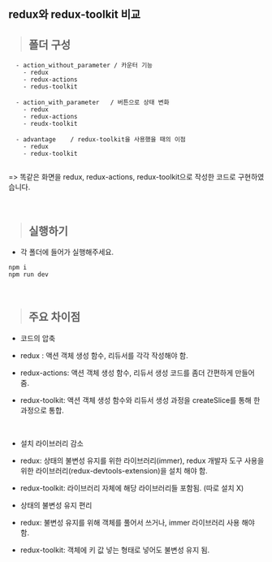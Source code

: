 ## redux와 redux-toolkit 비교

> ## 폴더 구성
```
  - action_without_parameter / 카운터 기능
    - redux
    - redux-actions
    - redus-toolkit 
    
  - action_with_parameter   / 버튼으로 상태 변화
    - redux
    - redux-actions
    - reudx-toolkit
   
  - advantage    / redux-toolkit을 사용했을 때의 이점
    - redux
    - redux-toolkit
    
 ```
 => 똑같은 화면을 redux, redux-actions, redux-toolkit으로 작성한 코드로 구현하였습니다.
 
   
 <br />
 
 > ## 실행하기
 
 - 각 폴더에 들어가 실행해주세요.
 
 ```
 npm i
 npm run dev
 ```
 
 <br />
 
 > ## 주요 차이점
 
 - 코드의 압축
 
  - redux : 액션 객체 생성 함수, 리듀서를 각각 작성해야 함.
  - redux-actions: 액션 객체 생성 함수, 리듀서 생성 코드를 좀더 간편하게 만들어 줌.
  - redux-toolkit: 액션 객체 생성 함수와 리듀서 생성 과정을 createSlice를 통해 한 과정으로 통합.
  
  <br />
  
  - 설치 라이브러리 감소
  
  - redux: 상태의 불변성 유지를 위한 라이브러리(immer), redux 개발자 도구 사용을 위한 라이브러리(redux-devtools-extension)을 설치 해야 함.
  - redux-toolkit: 라이브러리 자체에 해당 라이브러리들 포함됨. (따로 설치 X)
  
  
  - 상태의 불변성 유지 편리
  
  - redux: 불변성 유지를 위해 객체를 풀어서 쓰거나, immer 라이브러리 사용 해야 함. 
  
  - redux-toolkit: 객체에 키 값 넣는 형태로 넣어도 불변성 유지 됨.
 
